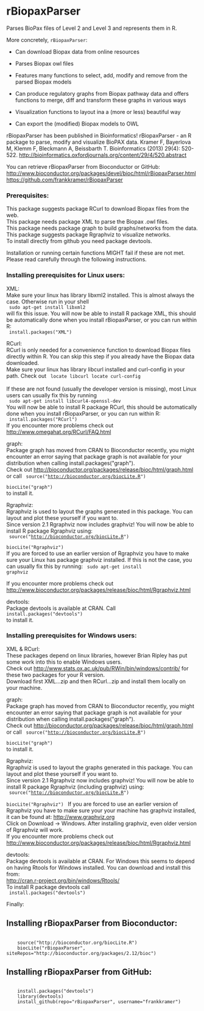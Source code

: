 # rBiopaxParser

Parses BioPax files of Level 2 and Level 3 and represents them in R. 
  
More concretely, `rBiopaxParser`:

 * Can download Biopax data from online resources

 * Parses Biopax owl files

 * Features many functions to select, add, modify and remove from the parsed Biopax models

 * Can produce regulatory graphs from Biopax pathway data and offers functions to merge, diff and transform these graphs in various ways 
 
 * Visualization functions to layout ina a (more or less) beautiful way
 
 * Can export the (modified) Biopax models to OWL

rBiopaxParser has been published in Bioinformatics!
rBiopaxParser - an R package to parse, modify and visualize BioPAX data. Kramer F, Bayerlova M, Klemm F, Bleckmann A, Beissbarth T. Bioinformatics (2013) 29(4): 520-522.
http://bioinformatics.oxfordjournals.org/content/29/4/520.abstract

You can retrieve rBiopaxParser from Bioconductor or GitHub:
http://www.bioconductor.org/packages/devel/bioc/html/rBiopaxParser.html
https://github.com/frankkramer/rBiopaxParser  

  
### Prerequisites:  
This package suggests package RCurl to download Biopax files from the web.  
This package needs package XML to parse the Biopax .owl files.  
This package needs package graph to build graphs/networks from the data.  
This package suggests package Rgraphviz to visualize networks.    
To install directly from github you need package devtools.  
  
Installation or running certain functions MIGHT fail if these are not met. Please read carefully through the following instructions.   

### Installing prerequisites for Linux users:  
XML:   
Make sure your linux has library libxml2 installed. This is almost always the case. Otherwise run in your shell  
<code>
	sudo apt-get install libxml2
</code>  
will fix this issue. You will now be able to install R package XML, this should be automatically done when you install rBiopaxParser, or you can run within R:  
<code>
	install.packages("XML")
</code>  

RCurl:   
RCurl is only needed for a convenience function to download Biopax files directly within R. You can skip this step if you already have the Biopax data downloaded.  
Make sure your linux has library libcurl installed and curl-config in your path. Check out 
<code>
	locate libcurl
	locate curl-config
</code>  
If these are not found (usually the developer version is missing), most Linux users can usually fix this by running   
<code>
	sudo apt-get install libcurl4-openssl-dev
</code>    
You will now be able to install R package RCurl, this should be automatically done when you install rBiopaxParser, or you can run within R:  
<code>
	install.packages("RCurl")
</code>  
If you encounter more problems check out http://www.omegahat.org/RCurl/FAQ.html  
   
  
graph:  
Package graph has moved from CRAN to Bioconductor recently, you might encounter an error saying that package graph is not available for your distribution when calling install.packages("graph").  
Check out http://bioconductor.org/packages/release/bioc/html/graph.html or call
<code>
	source("http://bioconductor.org/biocLite.R")  
    biocLite("graph")
</code>  
to install it.  
  
  
Rgraphviz:   
Rgraphviz is used to layout the graphs generated in this package. You can layout and plot these yourself if you want to.  
Since version 2.1 Rgraphviz now includes graphviz!
You will now be able to install R package Rgraphviz using:  
<code>
	source("http://bioconductor.org/biocLite.R")  
    biocLite("Rgraphviz")
</code>    
If you are forced to use an earlier version of Rgraphviz you have to make sure
your Linux has package graphviz installed.
If this is not the case, you can usually fix this by running:
<code>
	sudo apt-get install graphviz
</code>    

If you encounter more problems check out http://www.bioconductor.org/packages/release/bioc/html/Rgraphviz.html  
  
  
devtools:  
Package devtools is available at CRAN. Call
<code>
	install.packages("devtools")
</code>  
to install it.  
  
  
### Installing prerequisites for Windows users:  
XML & RCurl:   
These packages depend on linux libraries, however Brian Ripley has put some work into this to enable Windows users.  
Check out  http://www.stats.ox.ac.uk/pub/RWin/bin/windows/contrib/ for these two packages for your R version.  
Download first XML...zip and then RCurl...zip and install them locally on your machine.  
  
  
graph:  
Package graph has moved from CRAN to Bioconductor recently, you might encounter an error saying that package graph is not available for your distribution when calling install.packages("graph").  
Check out http://bioconductor.org/packages/release/bioc/html/graph.html or call
<code>
	source("http://bioconductor.org/biocLite.R")  
    biocLite("graph")
</code>  
to install it.  
  
  
Rgraphviz:   
Rgraphviz is used to layout the graphs generated in this package. You can layout and plot these yourself if you want to.  
Since version 2.1 Rgraphviz now includes graphviz!
You will now be able to install R package Rgraphviz (including graphviz) using:  
<code>
	source("http://bioconductor.org/biocLite.R")  
    biocLite("Rgraphviz")
</code>
If you are forced to use an earlier version of Rgraphviz you have to make sure
your your machine has graphviz installed, it can be found at: http://www.graphviz.org  
Click on Download -> Windows. 
After installing graphviz, even older version of Rgraphviz will work.    
If you encounter more problems check out http://www.bioconductor.org/packages/release/bioc/html/Rgraphviz.html  
  
  
devtools:  
Package devtools is available at CRAN. For Windows this seems to depend on having Rtools for Windows installed. You can download and install this from:  
http://cran.r-project.org/bin/windows/Rtools/  
To install R package devtools call  
<code>
	install.packages("devtools")
</code>  
  
  
Finally:   
## Installing rBiopaxParser from Bioconductor:  
<code>
	source("http://bioconductor.org/biocLite.R") 
	biocLite("rBiopaxParser", siteRepos="http://bioconductor.org/packages/2.12/bioc")
</code>

## Installing rBiopaxParser from GitHub:  
<code>
	install.packages("devtools")  
	library(devtools)  
	install_github(repo="rBiopaxParser", username="frankkramer")
</code>



 
 